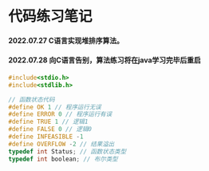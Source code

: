 # 代码练习笔记
#### 2022.07.27 C语言实现堆排序算法。

#### 2022.07.28 向C语言告别，算法练习将在java学习完毕后重启

``` c
#include<stdio.h>
#include<stdlib.h>

// 函数状态代码
#define OK 1 // 程序运行无误
#define ERROR 0 // 程序运行有误
#define TRUE 1 // 逻辑1
#define FALSE 0 // 逻辑0
#define INFEASIBLE -1
#define OVERFLOW -2 // 结果溢出
typedef int Status; // 函数状态类型
typedef int boolean; // 布尔类型
```



